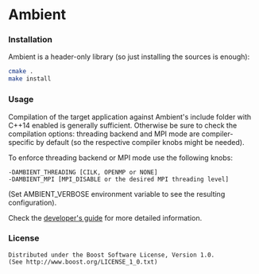 Ambient
=======

### Installation
Ambient is a header-only library (so just installing the sources is enough):  
```sh
cmake .  
make install
```

### Usage
Compilation of the target application against Ambient's include folder with C++14 enabled is generally sufficient. Otherwise be sure to check the compilation options: threading backend and MPI mode are compiler-specific by default (so the respective compiler knobs might be needed). 

To enforce threading backend or MPI mode use the following knobs:

    -DAMBIENT_THREADING [CILK, OPENMP or NONE]  
    -DAMBIENT_MPI [MPI_DISABLE or the desired MPI threading level]

(Set AMBIENT_VERBOSE environment variable to see the resulting configuration).

Check the [developer's guide](http://ambient.comp-phys.org/guide.pdf) for more detailed information.

### License
    Distributed under the Boost Software License, Version 1.0.  
    (See http://www.boost.org/LICENSE_1_0.txt)
